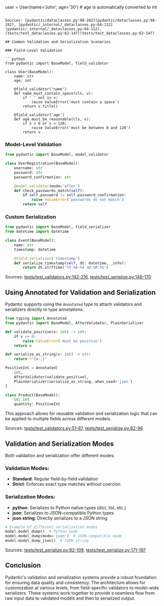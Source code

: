 user = User(name='John', age='30')  # age is automatically converted to int
```

Sources: [pydantic/dataclasses.py:98-282](pydantic/dataclasses.py:98-282), [pydantic/_internal/_dataclasses.py:64-112](pydantic/_internal/_dataclasses.py:64-112), [tests/test_dataclasses.py:62-147](tests/test_dataclasses.py:62-147)

## Common Validation and Serialization Scenarios

### Field-Level Validation

```python
from pydantic import BaseModel, field_validator

class User(BaseModel):
    name: str
    age: int

    @field_validator('name')
    def name_must_contain_space(cls, v):
        if ' ' not in v:
            raise ValueError('must contain a space')
        return v.title()

    @field_validator('age')
    def age_must_be_reasonable(cls, v):
        if v < 0 or v > 120:
            raise ValueError('must be between 0 and 120')
        return v
```

### Model-Level Validation

```python
from pydantic import BaseModel, model_validator

class UserRegistration(BaseModel):
    username: str
    password: str
    password_confirmation: str

    @model_validator(mode='after')
    def check_passwords_match(self):
        if self.password != self.password_confirmation:
            raise ValueError('passwords do not match')
        return self
```

### Custom Serialization

```python
from pydantic import BaseModel, field_serializer
from datetime import datetime

class Event(BaseModel):
    name: str
    timestamp: datetime

    @field_serializer('timestamp')
    def serialize_timestamp(self, dt: datetime, _info):
        return dt.strftime('%Y-%m-%d %H:%M:%S')
```

Sources: [tests/test_validators.py:192-216](tests/test_validators.py:192-216), [tests/test_serialize.py:148-170](tests/test_serialize.py:148-170)

## Using Annotated for Validation and Serialization

Pydantic supports using the `Annotated` type to attach validators and serializers directly to type annotations:

```python
from typing import Annotated
from pydantic import BaseModel, AfterValidator, PlainSerializer

def validate_positive(v: int) -> int:
    if v <= 0:
        raise ValueError('must be positive')
    return v

def serialize_as_string(v: int) -> str:
    return f"{v:,}"

PositiveInt = Annotated[
    int,
    AfterValidator(validate_positive),
    PlainSerializer(serialize_as_string, when_used='json')
]

class Product(BaseModel):
    id: int
    quantity: PositiveInt
```

This approach allows for reusable validation and serialization logic that can be applied to multiple fields across different models.

Sources: [tests/test_validators.py:51-87](tests/test_validators.py:51-87), [tests/test_serialize.py:82-96](tests/test_serialize.py:82-96)

## Validation and Serialization Modes

Both validation and serialization offer different modes:

### Validation Modes:
- **Standard**: Regular field-by-field validation
- **Strict**: Enforces exact type matches without coercion

### Serialization Modes:
- **python**: Serializes to Python native types (dict, list, etc.)
- **json**: Serializes to JSON-compatible Python types
- **json string**: Directly serializes to a JSON string

```python
# Example of different serialization modes
model.model_dump()  # Python mode
model.model_dump(mode='json')  # JSON-compatible mode
model.model_dump_json()  # JSON string
```

Sources: [tests/test_serialize.py:82-109](tests/test_serialize.py:82-109), [tests/test_serialize.py:171-197](tests/test_serialize.py:171-197)

## Conclusion

Pydantic's validation and serialization systems provide a robust foundation for ensuring data quality and consistency. The architecture allows for customization at various levels, from field-specific validators to model-wide serializers. These systems work together to provide a seamless flow from raw input data to validated models and then to serialized output.